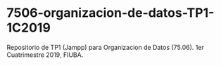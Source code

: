 # 7506-organizacion-de-datos-TP1-1C2019
Repositorio de TP1 (Jampp) para Organizacion de Datos (75.06). 1er Cuatrimestre 2019, FIUBA.

